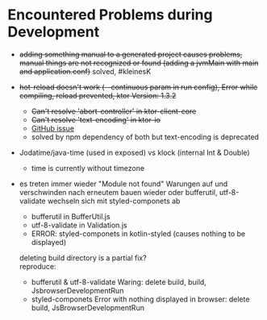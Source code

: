 # Encountered Problems during Development
* ~~adding something manual to a generated project causes problems, manual things are not recognized or found 
(adding a jvmMain with main and application.conf)~~ solved, #kleinesK

* ~~hot-reload doesn't work (--continuous param in run config), Error while compiling, reload prevented,
ktor Version: 1.3.2~~
    * ~~Can't resolve 'abort-controller' in ktor-client-core~~
    * ~~Can't resolve 'text-encoding' in ktor-io~~ 
    * [GitHub issue](https://github.com/ktorio/ktor/issues/961)
    * solved by npm dependency of both but text-encoding is deprecated

* Jodatime/java-time (used in exposed) vs klock (internal Int & Double)
    * time is currently without timezone
    
* es treten immer wieder "Module not found" Warungen auf und verschwinden nach erneutem bauen wieder oder
bufferutil, utf-8-validate wechseln sich mit styled-componets ab
    * bufferutil in BufferUtil.js
    * utf-8-validate in Validation.js
    * ERROR: styled-componets in kotlin-styled (causes nothing to be displayed)
    
    deleting build directory is a partial fix?  
    reproduce:
    * bufferutil & utf-8-validate Waring: delete build, build, JsbrowserDevelopmentRun
    * styled-componets Error with nothing displayed in browser: delete build, JsBrowserDevelopmentRun